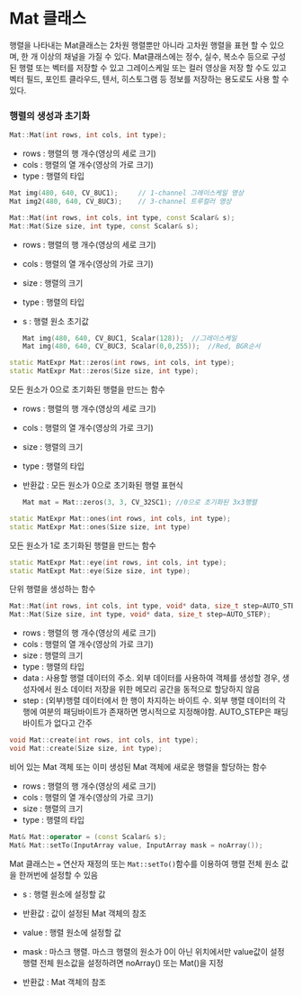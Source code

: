 # Mat 클래스

행렬을 나타내는 Mat클래스는 2차원 행렬뿐만 아니라 고차원 행렬을 표현 할 수 있으며, 한 개 이상의 채널을 가질 수 있다. Mat클래스에는 정수, 실수, 복소수 등으로 구성된 행렬 또는 벡터를 저장할 수 있고 그레이스케일 또는 컬러 영상을 저장 할 수도 있고 벡터 필드, 포인트 클라우드, 텐서, 히스토그램 등 정보를 저장하는 용도로도 사용 할 수 있다.



### 행렬의 생성과 초기화

```c++
Mat::Mat(int rows, int cols, int type);
```

- rows : 행렬의 행 개수(영상의 세로 크기)
- cols : 행렬의 열 개수(영상의 가로 크기)
- type : 행렬의 타입

```c++
Mat img(480, 640, CV_8UC1);		// 1-channel 그레이스케일 영상
Mat img2(480, 640, CV_8UC3);	// 3-channel 트루컬러 영상
```



```c++
Mat::Mat(int rows, int cols, int type, const Scalar& s);
Mat::Mat(Size size, int type, const Scalar& s);
```

- rows : 행렬의 행 개수(영상의 세로 크기)

- cols : 행렬의 열 개수(영상의 가로 크기)

- size : 행렬의 크기

- type : 행렬의 타입

- s : 행렬 원소  초기값

  ```c++
  Mat img(480, 640, CV_8UC1, Scalar(128));	//그레이스케일
  Mat img(480, 640, CV_8UC3, Scalar(0,0,255));	//Red, BGR순서
  ```



```c++
static MatExpr Mat::zeros(int rows, int cols, int type);
static MatExpr Mat::zeros(Size size, int type);
```

모든 원소가 0으로 초기화된 행렬을 만드는 함수

- rows : 행렬의 행 개수(영상의 세로 크기)

- cols : 행렬의 열 개수(영상의 가로 크기)

- size : 행렬의 크기

- type : 행렬의 타입

- 반환값 : 모든 원소가 0으로 초기화된 행렬 표현식

  ```c++
  Mat mat = Mat::zeros(3, 3, CV_32SC1);	//0으로 초기화된 3x3행렬
  ```



```c++
static MatExpr Mat::ones(int rows, int cols, int type);
static MatExpr Mat::ones(Size size, int type)
```

모든 원소가 1로 초기화된 행렬을 만드는 함수



```c++
static MatExpr Mat::eye(int rows, int cols, int type);
static MatExpt Mat::eye(Size size, int type);
```

단위 행렬을 생성하는 함수



```c++
Mat::Mat(int rows, int cols, int type, void* data, size_t step=AUTO_STEP);
Mat::Mat(Size size, int type, void* data, size_t step=AUTO_STEP);
```

- rows : 행렬의 행 개수(영상의 세로 크기)
- cols : 행렬의 열 개수(영상의 가로 크기)
- size : 행렬의 크기
- type : 행렬의 타입
- data : 사용할 행렬 데이터의 주소. 외부 데이터를 사용하여 객체를 생성할 경우, 생성자에서 원소 데이터 저장을 위한 메모리 공간을 동적으로 할당하지 않음
- step : (외부)행렬 데이터에서 한 행이 차지하는 바이트 수. 외부 행렬 데이터의 각 행에 여분의
  패딩바이트가 존재하면 명시적으로 지정해야함. AUTO_STEP은 패딩바이트가 없다고 간주



```c++
void Mat::create(int rows, int cols, int type);
void Mat::create(Size size, int type);
```

비어 있는 Mat 객체 또는 이미 생성된 Mat 객체에 새로운 행렬을 할당하는 함수

- rows : 행렬의 행 개수(영상의 세로 크기)
- cols : 행렬의 열 개수(영상의 가로 크기)
- size : 행렬의 크기
- type : 행렬의 타입



```c++
Mat& Mat::operator = (const Scalar& s);
Mat& Mat::setTo(InputArray value, InputArray mask = noArray());
```

Mat 클래스는 `=` 연산자 재정의 또는 `Mat::setTo()`함수를 이용하여 행렬 전체 원소 값을 한꺼번에 설정할 수 있음

- s : 행렬 원소에 설정할 값
- 반환값 : 값이 설정된 Mat 객체의 참조

- value : 행렬 원소에 설정할 값
- mask : 마스크 행렬. 마스크 행렬의 원소가 0이 아닌 위치에서만 value값이 설정
  행렬 전체 원소값을 설정하려면 noArray() 또는 Mat()을 지정
- 반환값 : Mat 객체의 참조

